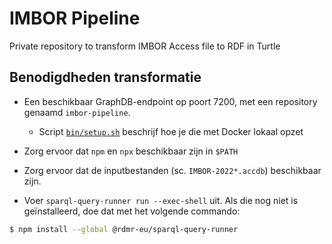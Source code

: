 # IMBOR Pipeline

Private repository to transform IMBOR Access file to RDF in Turtle

## Benodigdheden transformatie

- Een beschikbaar GraphDB-endpoint op poort 7200, met een repository genaamd `imbor-pipeline`.
  - Script [`bin/setup.sh`](bin/setup.sh) beschrijf hoe je die met Docker lokaal opzet
- Zorg ervoor dat `npm` en `npx` beschikbaar zijn in `$PATH`
- Zorg ervoor dat de inputbestanden (sc. `IMBOR-2022*.accdb`) beschikbaar zijn.

- Voer `sparql-query-runner run --exec-shell` uit. Als die nog niet is geïnstalleerd, doe dat met het volgende commando:

```sh
$ npm install --global @rdmr-eu/sparql-query-runner
```
